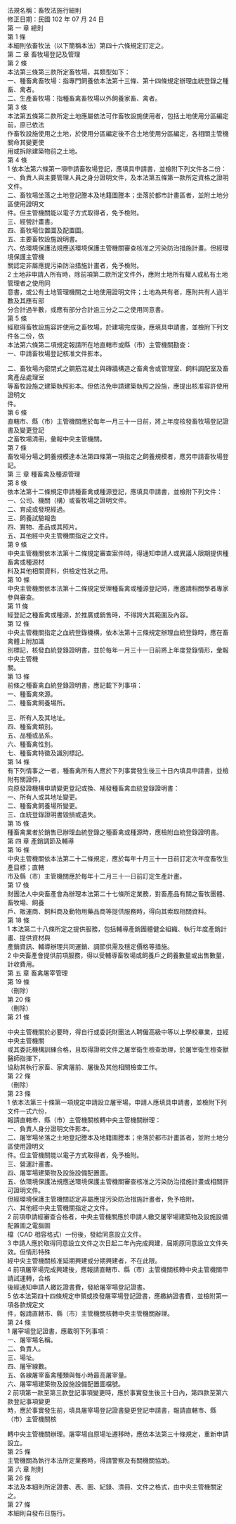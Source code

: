 法規名稱：畜牧法施行細則  
修正日期：民國 102 年 07 月 24 日  
第 一 章 總則  
第 1 條  
本細則依畜牧法（以下簡稱本法）第四十六條規定訂定之。  
第 二 章 畜牧場登記及管理  
第 2 條  
本法第三條第三款所定畜牧場，其類型如下：  
一、種畜禽畜牧場：指專門飼養依本法第十三條、第十四條規定辦理血統登錄之種畜、禽者。  
二、生產畜牧場：指種畜禽畜牧場以外飼養家畜、禽者。  
第 3 條  
本法第五條第二款所定土地應屬依法可作畜牧設施使用者，包括土地使用分區編定前，原已依法  
作畜牧設施使用之土地，於使用分區編定後不合土地使用分區編定，各相關主管機關命其變更使  
用或拆除建築物前之土地。  
第 4 條  
1 依本法第六條第一項申請畜牧場登記，應填具申請書，並檢附下列文件各二份：  
一、負責人與主要管理人員之身分證明文件，及本法第五條第一款所定資格之證明文件。  
二、畜牧場坐落之土地登記謄本及地籍圖謄本；坐落於都市計畫區者，並附土地分區使用證明文  
件。但主管機關能以電子方式取得者，免予檢附。  
三、經營計畫書。  
四、畜牧場位置圖及配置圖。  
五、主要畜牧設施說明書。  
六、依環境保護法規應送環境保護主管機關審查核准之污染防治措施計畫。但經環境保護主管機  
關認定非屬應提污染防治措施計畫者，免予檢附。  
2 土地非申請人所有時，除前項第二款所定文件外，應附土地所有權人或私有土地管理者之使用同  
意書，或公有土地管理機關之土地使用證明文件；土地為共有者，應附共有人過半數及其應有部  
分合計過半數，或應有部分合計逾三分之二之使用同意書。  
第 5 條  
經取得畜牧設施容許使用之畜牧場，於建場完成後，應填具申請書，並檢附下列文件各二份，依  
本法第六條第二項規定報請所在地直轄市或縣（市）主管機關勘查：  
一、申請畜牧場登記核准文件影本。  


二、畜牧場內密閉式之鋼筋混凝土與磚牆構造之畜禽舍或管理室、飼料調配室及畜禽產品處理室  
等畜牧設施之建築執照影本。但依法免申請建築執照之設施，應提出核准容許使用證明文  
件。  
第 6 條  
直轄市、縣（市）主管機關應於每年一月三十一日前，將上年度核發畜牧場登記證書及變更登記  
之畜牧場清冊，彙報中央主管機關。  
第 7 條  
畜牧場分場之飼養規模達本法第四條第一項指定之飼養規模者，應另申請畜牧場登記。  
第 三 章 種畜禽及種源管理  
第 8 條  
依本法第十二條規定申請種畜禽或種源登記，應填具申請書，並檢附下列文件：  
一、公司、機關（構）或畜牧場之證明文件。  
二、育成或發現經過。  
三、飼養試驗報告  
四、實物、產品或其照片。  
五、其他經中央主管機關指定之文件。  
第 9 條  
中央主管機關依本法第十二條規定審查案件時，得通知申請人或異議人限期提供種畜禽或種源材  
料及其他相關資料，供檢定性狀之用。  
第 10 條  
中央主管機關依本法第十二條規定受理種畜禽或種源登記時，應邀請相關學者專家參與審查。  
第 11 條  
經登記之種畜禽或種源，於推廣或銷售時，不得誇大其範圍及內容。  
第 12 條  
中央主管機關指定之血統登錄機構，依本法第十三條規定辦理血統登錄時，應在畜禽體上附加識  
別標記，核發血統登錄證明書，並於每年一月三十一日前將上年度登錄情形，彙報中央主管機  
關。  
第 13 條  
前條之種畜禽血統登錄證明書，應記載下列事項：  
一、種畜禽來源。  
二、種畜禽飼養場所。  


三、所有人及其地址。  
四、種畜禽類別。  
五、品種或品系。  
六、種畜禽性別。  
七、種畜禽特徵及識別標記。  
第 14 條  
有下列情事之一者，種畜禽所有人應於下列事實發生後三十日內填具申請書，並檢附有關證件，  
向原發證機構申請變更登記或換、補發種畜禽血統登錄證明書：  
一、所有人或其地址變更。  
二、種畜禽飼養場所變更。  
三、血統登錄證明書毀損或遺失。  
第 15 條  
種畜禽業者於銷售已辦理血統登錄之種畜禽或種源時，應檢附血統登錄證明書。  
第 四 章 產銷調節及輔導  
第 16 條  
中央主管機關依本法第二十二條規定，應於每年十月三十一日前訂定次年度畜牧生產目標；直轄  
市及縣（市）主管機關應於每年十二月三十一日前訂定生產計畫。  
第 17 條  
財團法人中央畜產會為辦理本法第二十七條所定業務，對畜產品有關之畜牧團體、畜牧場、飼養  
戶、販運商、飼料商及動物用藥品商等提供服務時，得向其索取相關資料。  
第 18 條  
1 本法第二十八條所定之提供服務，包括輔導產銷團體健全組織、執行年度產銷計畫、提供資材與  
產銷資訊、輔導辦理共同運銷、調節供需及穩定價格等措施。  
2 中央畜產會提供前項服務，得以受輔導畜牧場或飼養戶之飼養數量或出售數量，計收費用。  
第 五 章 畜禽屠宰管理  
第 19 條  
（刪除）  
第 20 條  
（刪除）  
第 21 條  


中央主管機關於必要時，得自行或委託財團法人聘僱高級中等以上學校畢業，並經中央主管機關  
或其委託機構訓練合格，且取得證明文件之屠宰衛生檢查助理，於屠宰衛生檢查獸醫師指揮下，  
協助其執行家畜、家禽屠前、屠後及其他相關檢查工作。  
第 22 條  
（刪除）  
第 23 條  
1 依本法第三十條第一項規定申請設立屠宰場，申請人應填具申請書，並檢附下列文件一式六份，  
報請直轄市、縣（市）主管機關核轉中央主管機關辦理：  
一、負責人身分證明文件影本。  
二、屠宰場坐落之土地登記謄本及地籍圖謄本；坐落於都市計畫區者，並附土地分區使用證明文  
件。但主管機關能以電子方式取得者，免予檢附。  
三、營運計畫書。  
四、屠宰場建築物及設施設備配置圖。  
五、依環境保護法規應送環境保護主管機關審查核准之污染防治措施計畫或相關許可證明文件。  
但經環境保護主管機關認定非屬應提污染防治措施計畫者，免予檢附。  
六、其他經中央主管機關指定之文件。  
2 前項申請經審查合格者，中央主管機關應於申請人繳交屠宰場建築物及設施設備配置圖之電腦圖  
檔（CAD 相容格式）一份後，發給同意設立文件。  
3 申請人應於取得同意設立文件之次日起二年內完成興建，屆期原同意設立文件失效。但情形特殊  
經中央主管機關核准延期興建或分期興建者，不在此限。  
4 前項屠宰場完成興建後，應報請直轄市、縣（市）主管機關核轉中央主管機關申請試運轉，合格  
後經通知申請人繳訖證書費，發給屠宰場登記證書。  
5 依本法第四十四條規定申領或換發屠宰場登記證書，應繳納證書費，並檢附第一項各款規定文  
件，報請直轄市、縣（市）主管機關核轉中央主管機關辦理。  
第 24 條  
1 屠宰場登記證書，應載明下列事項：  
一、屠宰場名稱。  
二、負責人。  
三、場址。  
四、屠宰線數。  
五、各線屠宰畜禽種類與每小時最高屠宰量。  
六、屠宰場建築物及設施設備配置圖檔號。  
2 前項第一款至第三款登記事項變更時，應於事實發生後三十日內，第四款至第六款登記事項變更  
時，應於事實發生前，填具屠宰場登記證書變更登記申請書，報請直轄市、縣（市）主管機關核  


轉中央主管機關辦理。屠宰場自原場址遷移時，應依本法第三十條規定，重新申請設立。  
第 25 條  
主管機關為執行本法所定業務時，得請警察及有關機關協助。  
第 六 章 附則  
第 26 條  
本法及本細則所定證書、表、圖、紀錄、清冊、文件之格式，由中央主管機關定之。  
第 27 條  
本細則自發布日施行。  


